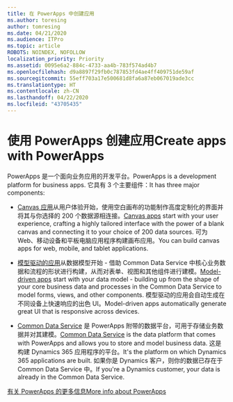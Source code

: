 ```yaml
---
title: 在 PowerApps 中创建应用
ms.author: toresing
author: tomresing
ms.date: 04/21/2020
ms.audience: ITPro
ms.topic: article
ROBOTS: NOINDEX, NOFOLLOW
localization_priority: Priority
ms.assetid: 0095e6a2-884c-4733-aa4b-783f574ad4b7
ms.openlocfilehash: d9a8897f29fb0c787853fd4ae4ff409751de59af
ms.sourcegitcommit: 55eff703a17e500681d8fa6a87eb067019ade3cc
ms.translationtype: HT
ms.contentlocale: zh-CN
ms.lasthandoff: 04/22/2020
ms.locfileid: "43705435"
---
```

# <a name="create-apps-with-powerapps"></a><span data-ttu-id="83dfc-102">使用 PowerApps 创建应用</span><span class="sxs-lookup"><span data-stu-id="83dfc-102">Create apps with PowerApps</span></span>

<span data-ttu-id="83dfc-103">PowerApps 是一个面向业务应用的开发平台。</span><span class="sxs-lookup"><span data-stu-id="83dfc-103">PowerApps is a development platform for business apps.</span></span> <span data-ttu-id="83dfc-104">它具有 3 个主要组件：</span><span class="sxs-lookup"><span data-stu-id="83dfc-104">It has three major components:</span></span> 
  
- <span data-ttu-id="83dfc-105">[Canvas 应用](https://go.microsoft.com/fwlink/?linkid=874495)从用户体验开始，使用空白画布的功能制作高度定制化的界面并将其与你选择的 200 个数据源相连接。</span><span class="sxs-lookup"><span data-stu-id="83dfc-105">[Canvas apps](https://go.microsoft.com/fwlink/?linkid=874495) start with your user experience, crafting a highly tailored interface with the power of a blank canvas and connecting it to your choice of 200 data sources.</span></span> <span data-ttu-id="83dfc-106">可为 Web、移动设备和平板电脑应用程序构建画布应用。</span><span class="sxs-lookup"><span data-stu-id="83dfc-106">You can build canvas apps for web, mobile, and tablet applications.</span></span> 
    
- <span data-ttu-id="83dfc-107">[模型驱动的应用](https://go.microsoft.com/fwlink/?linkid=874496)从数据模型开始 - 借助 Common Data Service 中核心业务数据和流程的形状进行构建，从而对表单、视图和其他组件进行建模。</span><span class="sxs-lookup"><span data-stu-id="83dfc-107">[Model-driven apps](https://go.microsoft.com/fwlink/?linkid=874496) start with your data model - building up from the shape of your core business data and processes in the Common Data Service to model forms, views, and other components.</span></span> <span data-ttu-id="83dfc-108">模型驱动的应用会自动生成在不同设备上快速响应的出色 UI。</span><span class="sxs-lookup"><span data-stu-id="83dfc-108">Model-driven apps automatically generate great UI that is responsive across devices.</span></span> 
    
- <span data-ttu-id="83dfc-109">[Common Data Service](https://go.microsoft.com/fwlink/?linkid=874497) 是 PowerApps 附带的数据平台，可用于存储业务数据并对其建模。</span><span class="sxs-lookup"><span data-stu-id="83dfc-109">[Common Data Service](https://go.microsoft.com/fwlink/?linkid=874497) is the data platform that comes with PowerApps and allows you to store and model business data.</span></span> <span data-ttu-id="83dfc-110">这是构建 Dynamics 365 应用程序的平台。</span><span class="sxs-lookup"><span data-stu-id="83dfc-110">It's the platform on which Dynamics 365 applications are built.</span></span> <span data-ttu-id="83dfc-111">如果你是 Dynamics 客户，则你的数据已存在于 Common Data Service 中。</span><span class="sxs-lookup"><span data-stu-id="83dfc-111">If you're a Dynamics customer, your data is already in the Common Data Service.</span></span> 
    
[<span data-ttu-id="83dfc-112">有关 PowerApps 的更多信息</span><span class="sxs-lookup"><span data-stu-id="83dfc-112">More info about PowerApps</span></span>](https://go.microsoft.com/fwlink/?linkid=874498)
  

